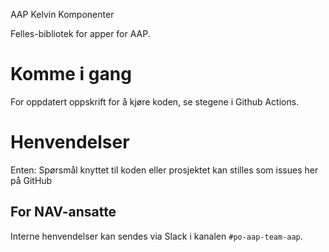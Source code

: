 AAP Kelvin Komponenter

Felles-bibliotek for apper for AAP.

# Komme i gang

For oppdatert oppskrift for å kjøre koden, se stegene i Github Actions.

# Henvendelser

Enten:
Spørsmål knyttet til koden eller prosjektet kan stilles som issues her på GitHub


## For NAV-ansatte

Interne henvendelser kan sendes via Slack i kanalen `#po-aap-team-aap`.
